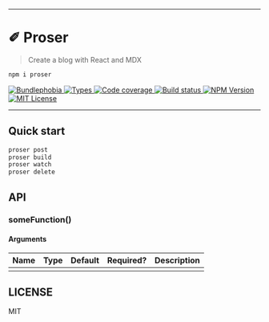 <hr/>

# ✐ Proser

> Create a blog with React and MDX

```sh
npm i proser
```

<p>
  <a href="https://bundlephobia.com/result?p=proser">
    <img alt="Bundlephobia" src="https://img.shields.io/bundlephobia/minzip/proser?style=for-the-badge&labelColor=24292e">
  </a>
  <a aria-label="Types" href="https://www.npmjs.com/package/proser">
    <img alt="Types" src="https://img.shields.io/npm/types/proser?style=for-the-badge&labelColor=24292e">
  </a>
  <a aria-label="Code coverage report" href="https://codecov.io/gh/jaredLunde/proser">
    <img alt="Code coverage" src="https://img.shields.io/codecov/c/gh/jaredLunde/proser?style=for-the-badge&labelColor=24292e">
  </a>
  <a aria-label="Build status" href="https://travis-ci.com/jaredLunde/proser">
    <img alt="Build status" src="https://img.shields.io/travis/com/jaredLunde/proser?style=for-the-badge&labelColor=24292e">
  </a>
  <a aria-label="NPM version" href="https://www.npmjs.com/package/proser">
    <img alt="NPM Version" src="https://img.shields.io/npm/v/proser?style=for-the-badge&labelColor=24292e">
  </a>
  <a aria-label="License" href="https://jaredlunde.mit-license.org/">
    <img alt="MIT License" src="https://img.shields.io/npm/l/proser?style=for-the-badge&labelColor=24292e">
  </a>
</p>

---

## Quick start

```sh
proser post
proser build
proser watch
proser delete
```

## API

### someFunction()

#### Arguments

| Name | Type | Default | Required? | Description |
| ---- | ---- | ------- | --------- | ----------- |
|      |      |         |           |             |

## LICENSE

MIT
